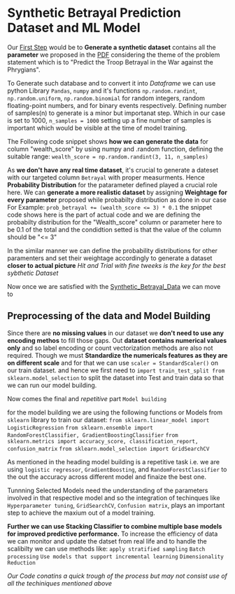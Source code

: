 # Synthetic Betrayal Prediction Dataset and ML Model

Our <u>First Step</u> would be to **Generate a synthetic dataset** contains all the **parameter** we proposed in the [PDF]() considering the theme of the problem statement which is to "Predict the Troop Betrayal in the War against the Phrygians".

To Generate such database and to convert it into *Dataframe* we can use python Library `Pandas`, `numpy` and it's functions `np.random.randint`, `np.random.uniform`, `np.random.binomial` for random integers, random floating-point numbers, and for binary events respectively.
Defining number of samples(n) to generate is a minor but importanat step.
Which in our case is set to 1000, `n_samples = 1000` setting up a fine number of samples is important which would be visible at the time of model training.

The Following code snippet shows **how we can generate the data** for column "wealth_score" by using numpy and .random function, defining the suitable range:
`wealth_score = np.random.randint(3, 11, n_samples)`

As **we don't have any real time dataset**, it's crucial to generate a dateset with our targeted column `Betrayal` with proper measurments.
Hence **Probability Distribution** for the patarameter defined played a crucial role here.
We can **generate a more realistic dataset** by assigning **Weightage for every parameter** proposed while probabilty distribution as done in our case
For Example: `prob_betrayal += (wealth_score <= 3) * 0.1` the snippet code shows here is the part of actual code and we are defining the probabilty distribution for the "Wealth_score" column or parameter here to be 0.1 of the total and the condidtion setted is that the value of the column should be "<= 3"

In the similar manner we can define the probability distributions for other paramenters and set their weightage accordingly to generate a dataset **closer to actual picture**
*Hit and Trial with fine tweeks is the key for the best sybthetic Dataset*

Now once we are satisfied with the [Synthetic_Betrayal_Data](https://github.com/Namangoel1904/Being-Notified/blob/main/Innov8%202.0/synthetic_betrayal_data.csv) we can move to
## **Preprocessing** of the data and **Model Building**
Since there are **no missing values** in our dataset we **don't need to use any encoding methos** to fill those gaps.
Out **dataset contains numerical values only** and so label encoding or count vectorization methods are also not required.
Though we must **Standardize the numericals features as they are on different scale** and for that we can use `scaler = StandardScaler()` on our train dataset.
and hence we first need to `import train_test_split from sklearn.model_selection` to split the dataset into Test and train data so that we can run our model building.

Now comes the final and *repetitive* part `Model building`

for the model building we are using the following functions or Models from `sklearn` library to train our dataset:
`from sklearn.linear_model import LogisticRegression`
`from sklearn.ensemble import RandomForestClassifier, GradientBoostingClassifier`
`from sklearn.metrics import accuracy_score, classification_report, confusion_matrix`
`from sklearn.model_selection import GridSearchCV`

As mentioned in the heading model building is a repetitive task i.e. we are using `logistic regressor`, `GradientBoosting`, and `RandomForestClassifier` to the out the accuracy across different model and finaize the best one.

Tunnning Selected Models need the understanding of the parameters involved in that respective model and so the integration of techinques like `Hyperparameter tuning`, `GridSearchCV`, `Confusion matrix`, plays an important step to achieve the maxium out of a model training.

**Further we can use Stacking Classifier to combine multiple base models for improved predictive performance.**
To increase the efficiency of data we can monitor and update the datset from real life and to handle the scalibilty we can use methods like:
`apply stratified sampling`
`Batch processing`
`Use models that support incremental learning`
`Dimensionality Reduction`

*Our Code conatins a quick trough of the process but may not consist use of all the techiniques mentioned above*
